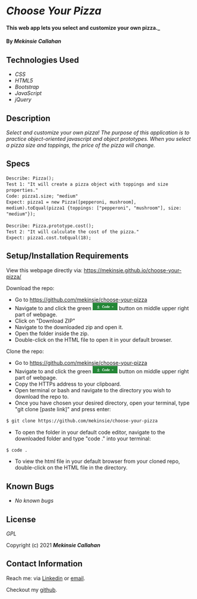# _Choose Your Pizza_

#### This web app lets you select and customize your own pizza._

#### By _**Mekinsie Callahan**_

## Technologies Used

* _CSS_
* _HTML5_
* _Bootstrap_
* _JavaScript_
* _jQuery_

## Description

_Select and customize your own pizza! The purpose of this application is to practice object-oriented javascript and object prototypes. When you select a pizza size and toppings, the price of the pizza will change._

## Specs
```
Describe: Pizza();
Test 1: "It will create a pizza object with toppings and size properties."
Code: pizza1.size; "medium"
Expect: pizza1 = new Pizza([pepperoni, mushroom], medium).toEqual(pizza1 {toppings: ["pepperoni", "mushroom"], size: "medium"});

Describe: Pizza.prototype.cost();
Test 2: "It will calculate the cost of the pizza."
Expect: pizza1.cost.toEqual(18);
```

## Setup/Installation Requirements
View this webpage directly via: https://mekinsie.github.io/choose-your-pizza/

Download the repo:
* Go to https://github.com/mekinsie/choose-your-pizza
* Navigate to and click the green <img src="code.PNG" alt="code" height="20"> button on middle upper right part of webpage.
* Click on "Download ZIP"
* Navigate to the downloaded zip and open it.
* Open the folder inside the zip.
* Double-click on the HTML file to open it in your default browser.

Clone the repo:
* Go to https://github.com/mekinsie/choose-your-pizza
* Navigate to and click the green <img src="code.PNG" alt="code" height="20"> button on middle upper right part of webpage.
* Copy the HTTPs address to your clipboard.
* Open terminal or bash and navigate to the directory you wish to download the repo to.
* Once you have chosen your desired directory, open your terminal, type "git clone [paste link]" and press enter:
```bash 
$ git clone https://github.com/mekinsie/choose-your-pizza
```
* To open the folder in your default code editor, navigate to the downloaded folder and type "code ." into your terminal:
``` bash
$ code .
```
* To view the html file in your default browser from your cloned repo, double-click on the HTML file in the directory.

## Known Bugs

* _No known bugs_

## License

_GPL_

Copyright (c) 2021 **_Mekinsie Callahan_**

## Contact Information

Reach me: via <a href="https://www.linkedin.com/in/mekinsie/" target="_blank">Linkedin</a> or <a href="mailto:mekinsie.aja@gmail.com" target="_blank">email</a></li>.

Checkout my <a href="https://github.com/mekinsie" target="_blank">github</a>.

